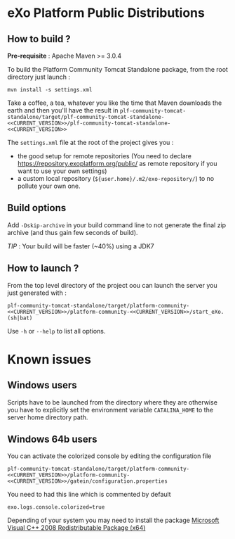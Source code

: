 eXo Platform Public Distributions
=================================

How to build ?
--------------

**Pre-requisite** : Apache Maven >= 3.0.4

To build the Platform Community Tomcat Standalone package, from the root directory just launch :

    mvn install -s settings.xml

Take a coffee, a tea, whatever you like the time that Maven downloads the earth and then you'll have the result in `plf-community-tomcat-standalone/target/plf-community-tomcat-standalone-<<CURRENT_VERSION>>/plf-community-tomcat-standalone-<<CURRENT_VERSION>>`

The `settings.xml` file at the root of the project gives you :

*   the good setup for remote repositories (You need to declare <https://repository.exoplatform.org/public/> as remote repository if you want to use your own settings)
*   a custom local repository (`${user.home}/.m2/exo-repository/`) to no pollute your own one.

Build options
-------------

Add `-Dskip-archive` in your build command line to not generate the final zip archive (and thus gain few seconds of build).

*TIP* : Your build will be faster (~40%) using a JDK7

How to launch ?
---------------

From the top level directory of the project oou can launch the server you just generated with :

    plf-community-tomcat-standalone/target/platform-community-<<CURRENT_VERSION>>/platform-community-<<CURRENT_VERSION>>/start_eXo.(sh|bat)

Use `-h` or `--help` to list all options.

Known issues
============

Windows users
-------------

Scripts have to be launched from the directory where they are otherwise you have to explicitly set the environment variable `CATALINA_HOME` to the server home directory path.

Windows 64b users
-----------------

You can activate the colorized console by editing the configuration file

    plf-community-tomcat-standalone/target/platform-community-<<CURRENT_VERSION>>/platform-community-<<CURRENT_VERSION>>/gatein/configuration.properties

You need to had this line which is commented by default

    exo.logs.console.colorized=true

Depending of your system you may need to install the package [Microsoft Visual C++ 2008 Redistributable Package (x64)](http://www.microsoft.com/en-us/download/confirmation.aspx?id=15336)
